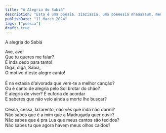 ```yaml
---
title: "A Alegria do Sabiá"
description: "Esta é uma poesia. ziaziazia, uma poeeesia nhaaaaaum, meu pau chegando de avião."
publishDate: "11 March 2024"
tags: ["poesia"]
draft: true
---
```


A alegria do Sabiá

Ave, ave!<br>
Que tu queres me falar?<br>
É inda cedo para tanto!<br>
Diga, diga, Sabiá,<br>
O motivo d'este alegre canto!<br>
<br>
É na extasia d'alvorada que vem-te a melhor canção?<br>
Ou é canto de alegria pelo Sol brotar do chão?<br>
É alegria de viver? É euforia de acordar<br>
E saberes que não veio ainda a morte lhe buscar?<br>
<br>
Cessa, cessa, lazarento, não vês que inda não dormi?<br>
Não sabes que é a mim que a Madrugada quer ouvir?<br>
Não sabes que é pra Lua que meus cantos são tecidos?<br>
Não sabes tu que agora havem meus olhos caídos?<br>